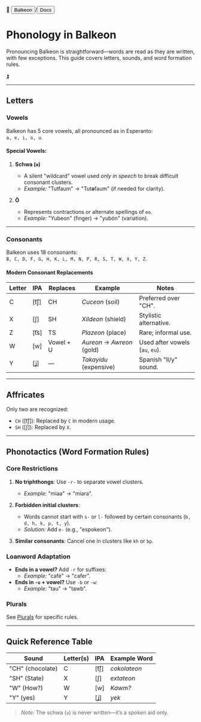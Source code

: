 📂 <button class="button-16" role="button" onclick="location.href='../../index'">Balkeon</button>/<button class="button-16" role="button" onclick="location.href='../index'">Docs</button>

# Phonology in Balkeon

Pronouncing Balkeon is straightforward—words are read as they are written, with few exceptions. This guide covers letters, sounds, and word formation rules.

<a name="top"></a>
<a class="top-link hide" href="#top">⏫️</a>

---

## Letters

### Vowels  
Balkeon has 5 core vowels, all pronounced as in Esperanto:  
`a, e, i, o, u`.  

#### Special Vowels:  
1. **Schwa (`ə`)**  
   - A silent "wildcard" vowel used *only in speech* to break difficult consonant clusters.  
   - *Example:* "Tutfaum" → "Tut**ə**faum" (if needed for clarity).  

2. **Ö**  
   - Represents contractions or alternate spellings of `eo`.  
   - *Example:* "Yubeon" (finger) → "yubön" (variation).  

---

### Consonants  
Balkeon uses 18 consonants:  
`B, C, D, F, G, H, K, L, M, N, P, R, S, T, W, X, Y, Z`.  

#### Modern Consonant Replacements  

| Letter | IPA    | Replaces | Example          | Notes                     |
|--------|--------|----------|------------------|---------------------------|
| C      | [t͡ʃ]  | CH       | *Cuceon* (soil)  | Preferred over "CH".      |
| X      | [ʃ]    | SH       | *Xildeon* (shield)| Stylistic alternative.    |
| Z      | [t͡s]  | TS       | *Plazeon* (place)| Rare; informal use.       |
| W      | [w]    | Vowel + U| *Aureon* → *Awreon* (gold)| Used after vowels (`au`, `eu`). |
| Y      | [ʝ]    | —        | *Takayidu* (expensive)| Spanish "ll/y" sound.     |

---

## Affricates  
Only two are recognized:  
- `CH` ([t͡ʃ]): Replaced by `C` in modern usage.  
- `SH` ([ʃ]): Replaced by `X`.  

---

## Phonotactics (Word Formation Rules)  

### Core Restrictions  
1. **No triphthongs**: Use `-r-` to separate vowel clusters.  
   - *Example:* "miaa" → "miara".  

2. **Forbidden initial clusters**:  
   - Words cannot start with `s-` or `l-` followed by certain consonants (`b, d, h, k, p, t, y`).  
   - *Solution:* Add `e-` (e.g., "espokeon").  

3. **Similar consonants**: Cancel one in clusters like `kh` or `bp`.  

### Loanword Adaptation  
- **Ends in a vowel?** Add `-r` for suffixes:  
  - *Example:* "café" → "cafer".  
- **Ends in `-u` + vowel?** Use `-b` or `-w`:  
  - *Example:* "tau" → "tawb".  

### Plurals  
See [Plurals](../../grammar/words/#plurals) for specific rules.  

---

## Quick Reference Table  

| Sound          | Letter(s) | IPA    | Example Word    |
|----------------|-----------|--------|-----------------|
| "CH" (chocolate)| C         | [t͡ʃ]  | *cokolateon*    |
| "SH" (State)   | X         | [ʃ]    | *extateon*      |
| "W" (How?)     | W         | [w]    | *Kawm?*         |
| "Y" (yes)      | Y         | [ʝ]    | *yek*           |

> *Note:* The schwa (`ə`) is never written—it’s a spoken aid only.
